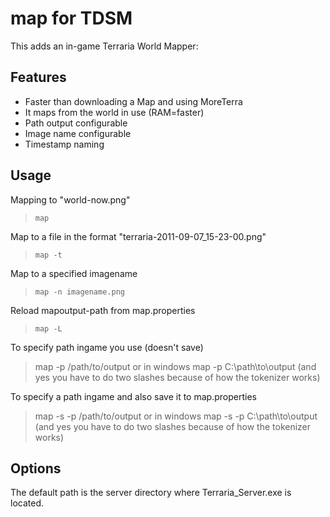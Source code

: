 map for TDSM
============

This adds an in-game Terraria World Mapper:

Features
--------

+ Faster than downloading a Map and using MoreTerra
+ It maps from the world in use (RAM=faster)
+ Path output configurable
+ Image name configurable
+ Timestamp naming

Usage
-----

Mapping to "world-now.png"
> `map`

Map to a file in the format "terraria-2011-09-07_15-23-00.png"
> `map -t`

Map to a specified imagename
> `map -n imagename.png`

Reload mapoutput-path from map.properties
> `map -L`

To specify path ingame you use (doesn't save)
> map -p /path/to/output
or in windows
> map -p C:\\path\\to\\output (and yes you have to do two slashes because of how the tokenizer works)

To specify a path ingame and also save it to map.properties
> map -s -p /path/to/output
or in windows
> map -s -p C:\\path\\to\\output (and yes you have to do two slashes because of how the tokenizer works)

Options
-------

The default path is the server directory where Terraria_Server.exe is located.


